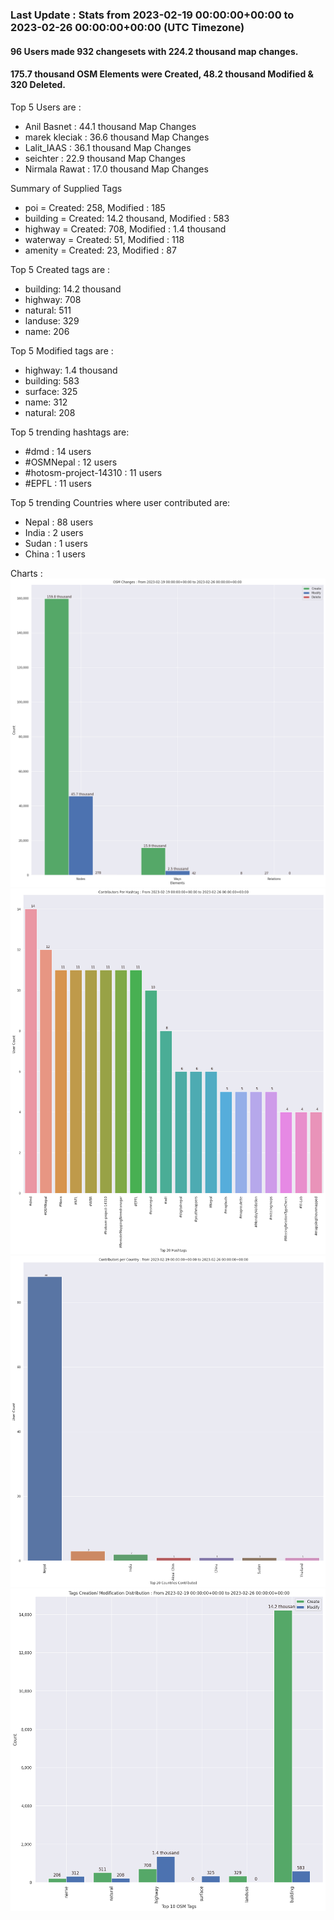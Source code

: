 ### Last Update : Stats from 2023-02-19 00:00:00+00:00 to 2023-02-26 00:00:00+00:00 (UTC Timezone)

#### 96 Users made 932 changesets with 224.2 thousand map changes.
#### 175.7 thousand OSM Elements were Created, 48.2 thousand Modified & 320 Deleted.

Top 5 Users are : 
- Anil Basnet : 44.1 thousand Map Changes
- marek kleciak : 36.6 thousand Map Changes
- Lalit_IAAS : 36.1 thousand Map Changes
- seichter : 22.9 thousand Map Changes
- Nirmala Rawat : 17.0 thousand Map Changes

Summary of Supplied Tags
- poi = Created: 258, Modified : 185
- building = Created: 14.2 thousand, Modified : 583
- highway = Created: 708, Modified : 1.4 thousand
- waterway = Created: 51, Modified : 118
- amenity = Created: 23, Modified : 87


Top 5 Created tags are :
- building: 14.2 thousand
- highway: 708
- natural: 511
- landuse: 329
- name: 206


Top 5 Modified tags are :
- highway: 1.4 thousand
- building: 583
- surface: 325
- name: 312
- natural: 208


Top 5 trending hashtags are:
- #dmd : 14 users
- #OSMNepal : 12 users
- #hotosm-project-14310 : 11 users
- #EPFL : 11 users


Top 5 trending Countries where user contributed are:
- Nepal : 88 users
- India : 2 users
- Sudan : 1 users
- China : 1 users


 Charts : 
![Alt text](./charts/osm_changes.png) 
![Alt text](./charts/users_per_hashtag.png) 
![Alt text](./charts/users_per_country.png) 
![Alt text](./charts/tags.png) 
